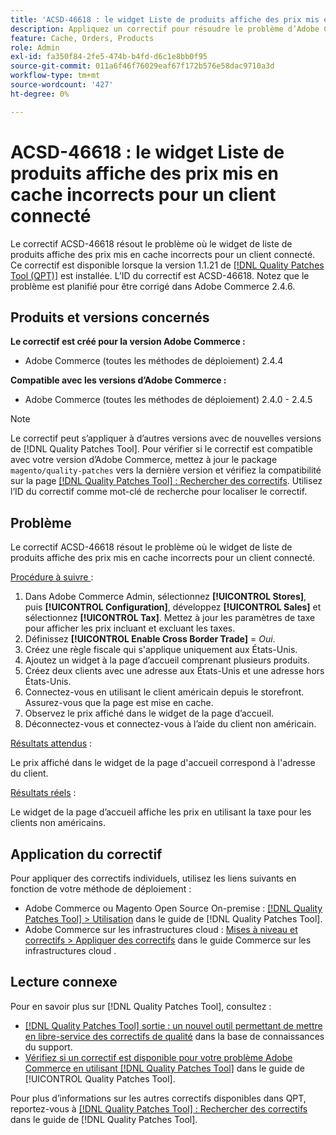 ```yaml
---
title: 'ACSD-46618 : le widget Liste de produits affiche des prix mis en cache incorrects pour le client connecté'
description: Appliquez un correctif pour résoudre le problème d’Adobe Commerce où le widget de liste de produits affiche des prix mis en cache incorrects pour un client connecté.
feature: Cache, Orders, Products
role: Admin
exl-id: fa350f84-2fe5-474b-b4fd-d6c1e8bb0f95
source-git-commit: 011a6f46f76029eaf67f172b576e58dac9710a3d
workflow-type: tm+mt
source-wordcount: '427'
ht-degree: 0%

---
```


# ACSD-46618 : le widget Liste de produits affiche des prix mis en cache incorrects pour un client connecté

Le correctif ACSD-46618 résout le problème où le widget de liste de produits affiche des prix mis en cache incorrects pour un client connecté. Ce correctif est disponible lorsque la version 1.1.21 de [[!DNL Quality Patches Tool (QPT)]](https://experienceleague.adobe.com/docs/commerce-knowledge-base/kb/announcements/commerce-announcements/magento-quality-patches-released-new-tool-to-self-serve-quality-patches.html) est installée. L’ID du correctif est ACSD-46618. Notez que le problème est planifié pour être corrigé dans Adobe Commerce 2.4.6.

## Produits et versions concernés

**Le correctif est créé pour la version Adobe Commerce :**
* Adobe Commerce (toutes les méthodes de déploiement) 2.4.4

**Compatible avec les versions d’Adobe Commerce :**
* Adobe Commerce (toutes les méthodes de déploiement) 2.4.0 - 2.4.5

>[!NOTE]
>
>Le correctif peut s’appliquer à d’autres versions avec de nouvelles versions de [!DNL Quality Patches Tool]. Pour vérifier si le correctif est compatible avec votre version d’Adobe Commerce, mettez à jour le package `magento/quality-patches` vers la dernière version et vérifiez la compatibilité sur la page [[!DNL Quality Patches Tool] : Rechercher des correctifs](https://experienceleague.adobe.com/tools/commerce-quality-patches/index.html). Utilisez l’ID du correctif comme mot-clé de recherche pour localiser le correctif.

## Problème

Le correctif ACSD-46618 résout le problème où le widget de liste de produits affiche des prix mis en cache incorrects pour un client connecté.

<u>Procédure à suivre </u> :

1. Dans Adobe Commerce Admin, sélectionnez **[!UICONTROL Stores]**, puis **[!UICONTROL Configuration]**, développez **[!UICONTROL Sales]** et sélectionnez **[!UICONTROL Tax]**. Mettez à jour les paramètres de taxe pour afficher les prix incluant et excluant les taxes.
1. Définissez **[!UICONTROL Enable Cross Border Trade]** = _Oui_.
1. Créez une règle fiscale qui s&#39;applique uniquement aux États-Unis.
1. Ajoutez un widget à la page d’accueil comprenant plusieurs produits.
1. Créez deux clients avec une adresse aux États-Unis et une adresse hors États-Unis.
1. Connectez-vous en utilisant le client américain depuis le storefront. Assurez-vous que la page est mise en cache.
1. Observez le prix affiché dans le widget de la page d’accueil.
1. Déconnectez-vous et connectez-vous à l’aide du client non américain.

<u>Résultats attendus</u> :

Le prix affiché dans le widget de la page d&#39;accueil correspond à l&#39;adresse du client.

<u>Résultats réels</u> :

Le widget de la page d’accueil affiche les prix en utilisant la taxe pour les clients non américains.

## Application du correctif

Pour appliquer des correctifs individuels, utilisez les liens suivants en fonction de votre méthode de déploiement :

* Adobe Commerce ou Magento Open Source On-premise : [[!DNL Quality Patches Tool] > Utilisation](/help/tools/quality-patches-tool/usage.md) dans le guide de [!DNL Quality Patches Tool].
* Adobe Commerce sur les infrastructures cloud : [Mises à niveau et correctifs > Appliquer des correctifs](https://experienceleague.adobe.com/docs/commerce-cloud-service/user-guide/develop/upgrade/apply-patches.html) dans le guide Commerce sur les infrastructures cloud .

## Lecture connexe

Pour en savoir plus sur [!DNL Quality Patches Tool], consultez :

* [[!DNL Quality Patches Tool] sortie : un nouvel outil permettant de mettre en libre-service des correctifs de qualité](https://experienceleague.adobe.com/en/docs/commerce-operations/tools/quality-patches-tool/quality-patches-tool-to-self-serve-quality-patches) dans la base de connaissances du support.
* [Vérifiez si un correctif est disponible pour votre problème Adobe Commerce en utilisant [!DNL Quality Patches Tool]](/help/tools/quality-patches-tool/patches-available-in-qpt/check-patch-for-magento-issue-with-magento-quality-patches.md) dans le guide de [!UICONTROL Quality Patches Tool].


Pour plus d’informations sur les autres correctifs disponibles dans QPT, reportez-vous à [[!DNL Quality Patches Tool] : Rechercher des correctifs](https://experienceleague.adobe.com/tools/commerce-quality-patches/index.html) dans le guide de [!DNL Quality Patches Tool].

